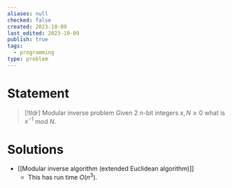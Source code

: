 ```yaml
---
aliases: null
checked: false
created: 2023-10-09
last_edited: 2023-10-09
publish: true
tags:
  - programming
type: problem
---
```

# Statement

>[!tldr] Modular inverse problem
>Given 2 $n$-bit integers $x, N \geq 0$ what is $x^{-1}$ mod $N$.

# Solutions
- [[Modular inverse algorithm (extended Euclidean algorithm)]]
	- This has run time $O(n^3)$.
